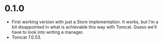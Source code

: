 0.1.0
=====

* First working version with just a Store implementation.
  It works, but I'm a bit disappointed in what is achievable
  this way with Tomcat. Guess we'll have to look into 
  writing a manager.
* Tomcat 7.0.53.
